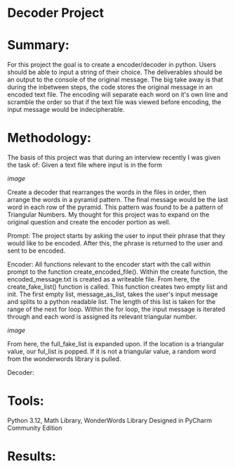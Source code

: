 # Decoder Project

# Summary:
For this project the goal is to create a encoder/decoder in python. Users should be able to input a string of their choice. The deliverables should be an output to the console of the original message. The big take away is that during the inbetween steps, the code stores the original message in an encoded text file. The encoding will separate each word on it's own line and scramble the order so that if the text file was viewed before encoding, the input message would be indecipherable. 

# Methodology:
The basis of this project was that during an interview recently I was given the task of: Given a text file where input is in the form 

*image*

Create a decoder that rearranges the words in the files in order, then arrange the words in a pyramid pattern. The final message would be the last word in each row of the pyramid. This pattern was found to be a pattern of Triangular Numbers. My thought for this project was to expand on the original question and create the encoder portion as well. 

Prompt: The project starts by asking the user to input their phrase that they would like to be encoded. After this, the phrase is returned to the user and sent to be encoded. 

Encoder: All functions relevant to the encoder start with the call within prompt to the function create_encoded_file(). Within the create function, the encoded_message.txt is created as a writeable file. From here, the create_fake_list() function is called. This function creates two empty list and init. The first empty list, message_as_list, takes the user's input message and splits to a python readable list. The length of this list is taken for the range of the next for loop. Within the for loop, the input message is iterated through and each word is assigned its relevant triangular number. 

*image*

From here, the full_fake_list is expanded upon. If the location is a triangular value, our ful_list is popped. If it is not a triangular value, a random word from the wonderwords library is pulled. 

Decoder: 

# Tools:
Python 3.12, Math Library, WonderWords Library
Designed in PyCharm Community Edition

# Results:
